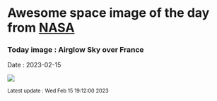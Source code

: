
# Awesome space image of the day from [NASA](https://api.nasa.gov/)

### Today image : Airglow Sky over France
Date : 2023-02-15

![](https://apod.nasa.gov/apod/image/2302/AirglowFrance_Looten_1080.jpg)

<small>Latest update : Wed Feb 15 19:12:00 2023</small>
        